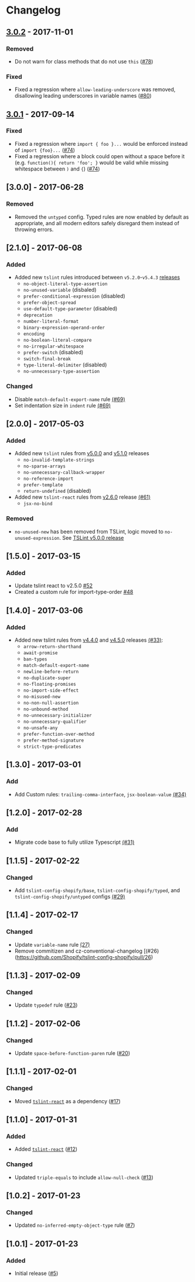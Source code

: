 # Changelog

<!-- ## [Unreleased] -->

## [3.0.2] - 2017-11-01
### Removed
- Do not warn for class methods that do not use `this` ([#78](https://github.com/Shopify/tslint-config-shopify/pull/78))

### Fixed
- Fixed a regression where `allow-leading-underscore` was removed, disallowing leading underscores in variable names ([#80](https://github.com/Shopify/tslint-config-shopify/pull/80))

## [3.0.1] - 2017-09-14
### Fixed
- Fixed a regression where `import { foo }...` would be enforced instead of `import {foo}...` ([#74](https://github.com/Shopify/tslint-config-shopify/pull/74))
- Fixed a regression where a block could open without a space before it (e.g. `function(){ return 'foo'; }` would be valid while missing whitespace between `)` and `{`) ([#74](https://github.com/Shopify/tslint-config-shopify/pull/74))

## [3.0.0] - 2017-06-28
### Removed
- Removed the `untyped` config. Typed rules are now enabled by default as appropriate, and all modern editors safely disregard them instead of throwing errors.

## [2.1.0] - 2017-06-08
### Added
- Added new `tslint` rules introduced between `v5.2.0`-`v5.4.3` [releases](https://github.com/palantir/tslint/releases)
    * `no-object-literal-type-assertion`
    * `no-unused-variable` (disbaled)
    * `prefer-conditional-expression` (disabled)
    * `prefer-object-spread`
    * `use-default-type-parameter` (disabled)
    * `deprecation`
    * `number-literal-format`
    * `binary-expression-operand-order`
    * `encoding`
    * `no-boolean-literal-compare`
    * `no-irregular-whitespace`
    * `prefer-switch` (disabled)
    * `switch-final-break`
    * `type-literal-delimiter` (disabled)
    * `no-unnecessary-type-assertion`

### Changed
* Disable `match-default-export-name` rule [(#69)](https://github.com/Shopify/tslint-config-shopify/pull/69)
* Set indentation size in `indent` rule [(#69)](https://github.com/Shopify/tslint-config-shopify/pull/69)

## [2.0.0] - 2017-05-03
### Added
- Added new `tslint` rules from [v5.0.0](https://github.com/palantir/tslint/blob/master/CHANGELOG.md#v500) and [v5.1.0](https://github.com/palantir/tslint/blob/master/CHANGELOG.md#v510) releases
    * `no-invalid-template-strings`
    * `no-sparse-arrays`
    * `no-unnecessary-callback-wrapper`
    * `no-reference-import`
    * `prefer-template`
    * `return-undefined` (disabled)
- Added new `tslint-react` rules from [v2.6.0](https://github.com/palantir/tslint-react/releases/tag/2.6.0) release [(#61)](https://github.com/Shopify/tslint-config-shopify/pull/61)
    * `jsx-no-bind`
### Removed
- `no-unused-new` has been removed from TSLint, logic moved to `no-unused-expression`. See [TSLint v5.0.0 release](https://github.com/palantir/tslint/blob/master/CHANGELOG.md#fire-breaking-changes)

## [1.5.0] - 2017-03-15
### Added
- Update tslint react to v2.5.0 [#52](https://github.com/Shopify/tslint-config-shopify/pull/52)
- Created a custom rule for import-type-order [#48](https://github.com/Shopify/tslint-config-shopify/pull/48)


## [1.4.0] - 2017-03-06
### Added
- Added new tslint rules from [v4.4.0](https://github.com/palantir/tslint/blob/master/CHANGELOG.md#v440) and [v4.5.0](https://github.com/palantir/tslint/blob/master/CHANGELOG.md#v450) releases [(#33)](https://github.com/Shopify/tslint-config-shopify/pull/33):
    - `arrow-return-shorthand`
    - `await-promise`
    - `ban-types`
    - `match-default-export-name`
    - `newline-before-return`
    - `no-duplicate-super`
    - `no-floating-promises`
    - `no-import-side-effect`
    - `no-misused-new`
    - `no-non-null-assertion`
    - `no-unbound-method`
    - `no-unnecessary-initializer`
    - `no-unnecessary-qualifier`
    - `no-unsafe-any`
    - `prefer-function-over-method`
    - `prefer-method-signature`
    - `strict-type-predicates`

## [1.3.0] - 2017-03-01
### Add
- Add Custom rules: `trailing-comma-interface`, `jsx-boolean-value` [(#34)](https://github.com/Shopify/tslint-config-shopify/pull/34)

## [1.2.0] - 2017-02-28
### Add
- Migrate code base to fully utilize Typescript [(#31)](https://github.com/Shopify/tslint-config-shopify/pull/31)

## [1.1.5] - 2017-02-22
### Changed
- Add `tslint-config-shopify/base`, `tslint-config-shopify/typed`, and `tslint-config-shopify/untyped` configs [(#29)](https://github.com/Shopify/tslint-config-shopify/pull/29)

## [1.1.4] - 2017-02-17
### Changed
- Update `variable-name` rule [(27)](https://github.com/Shopify/tslint-config-shopify/pull/27)
- Remove commitizen and cz-conventional-changelog [(#26) (https://github.com/Shopify/tslint-config-shopify/pull/26)

## [1.1.3] - 2017-02-09
### Changed
- Update `typedef` rule ([#23](https://github.com/Shopify/tslint-config-shopify/pull/23))

## [1.1.2] - 2017-02-06
### Changed
- Update `space-before-function-paren` rule ([#20](https://github.com/Shopify/tslint-config-shopify/pull/20))


## [1.1.1] - 2017-02-01
### Changed
- Moved [`tslint-react`](https://github.com/palantir/tslint-react) as a dependency ([#17](https://github.com/Shopify/tslint-config-shopify/pull/17/files))


## [1.1.0] - 2017-01-31
### Added
- Added [`tslint-react`](https://github.com/palantir/tslint-react) ([#12](https://github.com/Shopify/tslint-config-shopify/pull/12))

### Changed
- Updated `triple-equals` to include `allow-null-check` ([#13](https://github.com/Shopify/tslint-config-shopify/pull/13))

## [1.0.2] - 2017-01-23

### Changed
- Updated `no-inferred-empty-object-type` rule ([#7](https://github.com/Shopify/tslint-config-shopify/pull/7))

## [1.0.1] - 2017-01-23
### Added

- Initial release ([#5](https://github.com/Shopify/tslint-config-shopify/pull/5))

[Unreleased]: https://github.com/Shopify/tslint-config-shopify/compare/v3.0.2...HEAD
[3.0.2]: https://github.com/Shopify/tslint-config-shopify/compare/v3.0.1...v3.0.2
[3.0.1]: https://github.com/Shopify/tslint-config-shopify/compare/v3.0.0...v3.0.1
